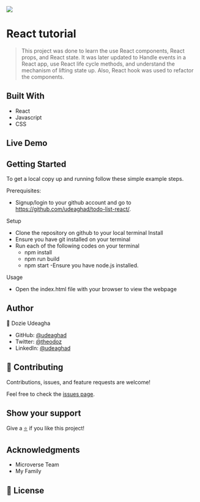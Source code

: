 [![](https://img.shields.io/badge/Microverse-Dozie%20Udeagha-blueviolet)](https://github.com/udeaghad)

# React tutorial

>This project was done to learn the use React components, React props, and React state. 
It was later updated to Handle events in a React app, use React life cycle methods, and understand the mechanism of lifting state up. Also, React hook was used to refactor the components.


## Built With

- React
- Javascript
- CSS
## Live Demo


## Getting Started

To get a local copy up and running follow these simple example steps.


Prerequisites: 
   - Signup/login to your github account and go to https://github.com/udeaghad/todo-list-react/.
   
Setup
   - Clone the repository on github to your local terminal
Install
   - Ensure you have git installed on your terminal
   - Run each of the following codes on your terminal
      -  npm install
      -  npm run build
      -  npm start
   -Ensure you have node.js installed.
  
Usage
   - Open the index.html file with your browser to view the webpage

## Author

👤 Dozie Udeagha

- GitHub: [@udeaghad](https://github.com/udeaghad)
- Twitter: [@theodoz](https://twitter.com/theodoz)
- LinkedIn: [@udeaghad](https://www.linkedin.com/in/dozie-udeagha/)

## 🤝 Contributing

Contributions, issues, and feature requests are welcome!

Feel free to check the [issues page](https://github.com/udeaghad/todo-list-react/issues).

## Show your support

Give a [⭐️](https://github.com/udeaghad/todo-list-react/stargazers) if you like this project!


## Acknowledgments
- Microverse Team
- My Family

## 📝 License

